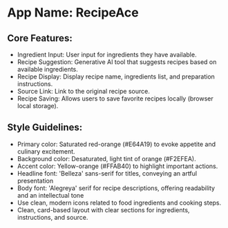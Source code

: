 # **App Name**: RecipeAce

## Core Features:

- Ingredient Input: User input for ingredients they have available.
- Recipe Suggestion: Generative AI tool that suggests recipes based on available ingredients.
- Recipe Display: Display recipe name, ingredients list, and preparation instructions.
- Source Link: Link to the original recipe source.
- Recipe Saving: Allows users to save favorite recipes locally (browser local storage).

## Style Guidelines:

- Primary color: Saturated red-orange (#E64A19) to evoke appetite and culinary excitement.
- Background color: Desaturated, light tint of orange (#F2EFEA).
- Accent color: Yellow-orange (#FFAB40) to highlight important actions.
- Headline font: 'Belleza' sans-serif for titles, conveying an artful presentation
- Body font: 'Alegreya' serif for recipe descriptions, offering readability and an intellectual tone
- Use clean, modern icons related to food ingredients and cooking steps.
- Clean, card-based layout with clear sections for ingredients, instructions, and source.